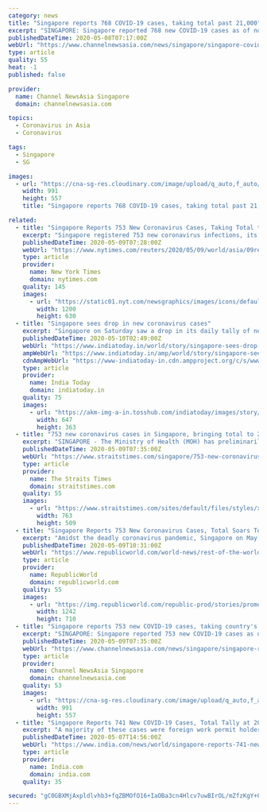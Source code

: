 ```yaml
---
category: news
title: "Singapore reports 768 COVID-19 cases, taking total past 21,000"
excerpt: "SINGAPORE: Singapore reported 768 new COVID-19 cases as of noon on Friday (May 8), taking the country's total to 21,707.   The vast majority of"
publishedDateTime: 2020-05-08T07:17:00Z
webUrl: "https://www.channelnewsasia.com/news/singapore/singapore-covid-19-cases-768-may-8-taking-total-past-21000-12713586"
type: article
quality: 55
heat: -1
published: false

provider:
  name: Channel NewsAsia Singapore
  domain: channelnewsasia.com

topics:
  - Coronavirus in Asia
  - Coronavirus

tags:
  - Singapore
  - SG

images:
  - url: "https://cna-sg-res.cloudinary.com/image/upload/q_auto,f_auto/image/12472180/16x9/991/557/2469bfb1bd5414a793f5a71e6a24e165/cu/people-in-masks--2-.jpg"
    width: 991
    height: 557
    title: "Singapore reports 768 COVID-19 cases, taking total past 21,000"

related:
  - title: "Singapore Reports 753 New Coronavirus Cases, Taking Total to 22,460"
    excerpt: "Singapore registered 753 new coronavirus infections, its health ministry said on Saturday, taking the city-state's total to 22,460 cases."
    publishedDateTime: 2020-05-09T07:28:00Z
    webUrl: "https://www.nytimes.com/reuters/2020/05/09/world/asia/09reuters-health-coronavirus-singapore.html"
    type: article
    provider:
      name: New York Times
      domain: nytimes.com
    quality: 145
    images:
      - url: "https://static01.nyt.com/newsgraphics/images/icons/defaultPromoCrop.png"
        width: 1200
        height: 630
  - title: "Singapore sees drop in new coronavirus cases"
    excerpt: "Singapore on Saturday saw a drop in its daily tally of new coronavirus cases as the city-state reported 753 new Covid-19 cases, taking the country's total to 22,460, majority of them foreign nationals,"
    publishedDateTime: 2020-05-10T02:49:00Z
    webUrl: "https://www.indiatoday.in/world/story/singapore-sees-drop-in-new-coronavirus-cases-1676320-2020-05-10"
    ampWebUrl: "https://www.indiatoday.in/amp/world/story/singapore-sees-drop-in-new-coronavirus-cases-1676320-2020-05-10"
    cdnAmpWebUrl: "https://www-indiatoday-in.cdn.ampproject.org/c/s/www.indiatoday.in/amp/world/story/singapore-sees-drop-in-new-coronavirus-cases-1676320-2020-05-10"
    type: article
    provider:
      name: India Today
      domain: indiatoday.in
    quality: 75
    images:
      - url: "https://akm-img-a-in.tosshub.com/indiatoday/images/story/202005/US_coronavirus_Reuters-647x363.png?kJEarBleE9mFhFWrhfRHfuR9NFnl1wQY"
        width: 647
        height: 363
  - title: "753 new coronavirus cases in Singapore, bringing total to 22,460"
    excerpt: "SINGAPORE - The Ministry of Health (MOH) has preliminarily confirmed 753 new Covid-19 cases in Singapore as of Saturday noon (May 9), taking the total count to 22,460.. Read more at straitstimes.com."
    publishedDateTime: 2020-05-09T07:35:00Z
    webUrl: "https://www.straitstimes.com/singapore/753-new-coronavirus-cases-in-singapore-bringing-total-to-22460"
    type: article
    provider:
      name: The Straits Times
      domain: straitstimes.com
    quality: 55
    images:
      - url: "https://www.straitstimes.com/sites/default/files/styles/x_large/public/articles/2020/05/09/rk_woodlandslodge_090520.jpg?itok=ig7k34Rf"
        width: 763
        height: 509
  - title: "Singapore Reports 753 New Coronavirus Cases, Total Soars To 22,460"
    excerpt: "Amidst the deadly coronavirus pandemic, Singapore on May 9 reported over 700 new coronavirus cases, total number of infections have crossed 22,000."
    publishedDateTime: 2020-05-09T10:31:00Z
    webUrl: "https://www.republicworld.com/world-news/rest-of-the-world-news/singapore-has-reported-753-new-coronavirus-cases.html"
    type: article
    provider:
      name: RepublicWorld
      domain: republicworld.com
    quality: 55
    images:
      - url: "https://img.republicworld.com/republic-prod/stories/promolarge/xxhdpi/x2cukuiefgpxbgki_1589019252.jpeg?tr=f-jpeg"
        width: 1242
        height: 710
  - title: "Singapore reports 753 new COVID-19 cases, taking country's total to 22,460"
    excerpt: "SINGAPORE: Singapore reported 753 new COVID-19 cases as of noon on Saturday (May 9), taking the country's total to 22,460.  Of the new cases, the"
    publishedDateTime: 2020-05-09T07:35:00Z
    webUrl: "https://www.channelnewsasia.com/news/singapore/singapore-reports-753-new-covid-19-cases-may-9-12717014"
    type: article
    provider:
      name: Channel NewsAsia Singapore
      domain: channelnewsasia.com
    quality: 53
    images:
      - url: "https://cna-sg-res.cloudinary.com/image/upload/q_auto,f_auto/image/12703334/16x9/991/557/fc3a953f0b1819c95b4653a852911549/vc/avery-lodge-dormitory--4-.jpg"
        width: 991
        height: 557
  - title: "Singapore Reports 741 New COVID-19 Cases, Total Tally at 20,939"
    excerpt: "A majority of these cases were foreign work permit holders, including Indians, residing in packed dormitories, the health ministry said in its daily update."
    publishedDateTime: 2020-05-07T14:56:00Z
    webUrl: "https://www.india.com/news/world/singapore-reports-741-new-covid-19-cases-total-tally-at-20939-4022763/"
    type: article
    provider:
      name: India.com
      domain: india.com
    quality: 35

secured: "gC0GBXMjAxpldlvhb3+fqZBMOfO16+IaOBa3cn4Hlcv7uwBIrOL/mZfzKgY+0sw9Va+3Mp15VCVOtZNNf7uFQURd4etKLj6yhNHOFALS6vW9ncXfDrBhdywfeb3ZgMqJOyoCgieEEn4Tu0sOJ6JqYGC7fg0WLVKyoRZmvQ9nLGHqDBRbZjJHG33QGoPboSKaEHjafTCKR66bGTnCSRCV7kokVgeiiZSb6cUPHuKkLBsqCmhyvm425uL+QN60bXCx7WbonopruekGw3alQp19r3u/B+heDUJCBLrTBg0Yn4TkorG+Kw1iSsSeCrJTJ254;gMlNgUN8GdQivQc3hLLrGw=="
---
```



